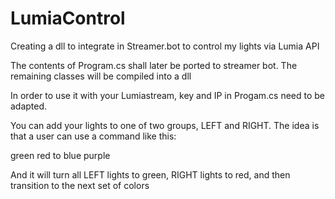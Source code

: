 # LumiaControl
Creating a dll to integrate in Streamer.bot to control my lights via Lumia API

The contents of Program.cs shall later be ported to streamer bot. The remaining classes will be compiled into a dll

In order to use it with your Lumiastream, key and IP in Progam.cs need to be adapted.

You can add your lights to one of two groups, LEFT and RIGHT. The idea is that a user can use a command like this:


green red to blue purple

And it will turn all LEFT lights to green, RIGHT lights to red, and then transition to the next set of colors
